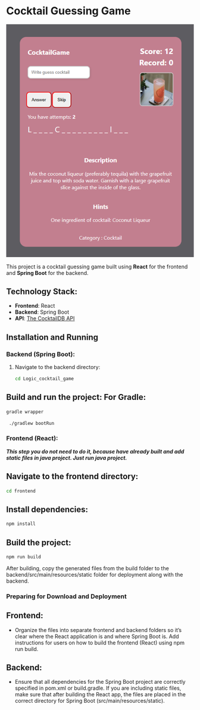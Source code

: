 # Cocktail Guessing Game

![Описание изображения](https://github.com/Mcclares/Cocktail_Game/blob/main/CocktailGame.png)

This project is a cocktail guessing game built using **React** for the frontend and **Spring Boot** for the backend.

## Technology Stack:
- **Frontend**: React
- **Backend**: Spring Boot
- **API**: [The CocktailDB API](https://www.thecocktaildb.com/)

## Installation and Running

### Backend (Spring Boot):
1. Navigate to the backend directory:
   ```bash
   cd Logic_cocktail_game

## Build and run the project: For Gradle:
  ```bash
  gradle wrapper
   ```
 
 ```bash
  ./gradlew bootRun
   ```

### Frontend (React):
***This step you do not need to do it, because have already built and add static files in java project. Just run java project.***
## Navigate to the frontend directory:
   ```bash
   cd frontend
   ```
## Install dependencies:

   ```bash
   npm install
   ```
## Build the project:
   ```bash
   npm run build
   ```
After building, copy the generated files from the build folder to the backend/src/main/resources/static folder for deployment along with the backend.

### Preparing for Download and Deployment
 ## Frontend:
 - Organize the files into separate frontend and backend folders so it’s clear where the React application is and where Spring Boot is.
Add instructions for users on how to build the frontend (React) using npm run build.
 ## Backend:
 - Ensure that all dependencies for the Spring Boot project are correctly specified in pom.xml or build.gradle.
If you are including static files, make sure that after building the React app, the files are placed in the correct directory for Spring Boot (src/main/resources/static).
